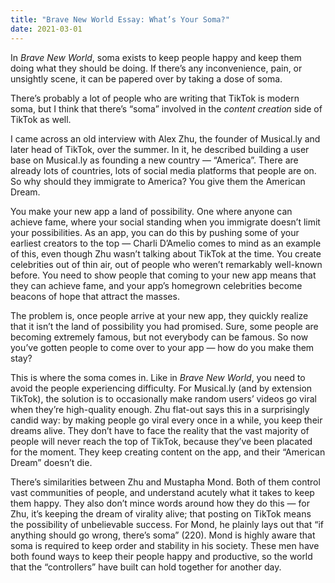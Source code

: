 ```yaml
---
title: "Brave New World Essay: What’s Your Soma?"
date: 2021-03-01
---
```


In _Brave New World_, soma exists to keep people happy and keep them doing what they should be doing. If there’s any inconvenience, pain, or unsightly scene, it can be papered over by taking a dose of soma.

There’s probably a lot of people who are writing that TikTok is modern soma, but I think that there’s “soma” involved in the _content creation_ side of TikTok as well.

I came across an old interview with Alex Zhu, the founder of Musical.ly and later head of TikTok, over the summer. In it, he described building a user base on Musical.ly as founding a new country — “America”. There are already lots of countries, lots of social media platforms that people are on. So why should they immigrate to America? You give them the American Dream.

You make your new app a land of possibility. One where anyone can achieve fame, where your social standing when you immigrate doesn’t limit your possibilities. As an app, you can do this by pushing some of your earliest creators to the top — Charli D’Amelio comes to mind as an example of this, even though Zhu wasn’t talking about TikTok at the time. You create celebrities out of thin air, out of people who weren’t remarkably well-known before. You need to show people that coming to your new app means that they can achieve fame, and your app’s homegrown celebrities become beacons of hope that attract the masses.

The problem is, once people arrive at your new app, they quickly realize that it isn’t the land of possibility you had promised. Sure, some people are becoming extremely famous, but not everybody can be famous. So now you’ve gotten people to come over to your app — how do you make them stay?

This is where the soma comes in. Like in _Brave New World_, you need to avoid the people experiencing difficulty. For Musical.ly (and by extension TikTok), the solution is to occasionally make random users’ videos go viral when they’re high-quality enough. Zhu flat-out says this in a surprisingly candid way: by making people go viral every once in a while, you keep their dreams alive. They don’t have to face the reality that the vast majority of people will never reach the top of TikTok, because they’ve been placated for the moment. They keep creating content on the app, and their “American Dream” doesn’t die.

There’s similarities between Zhu and Mustapha Mond. Both of them control vast communities of people, and understand acutely what it takes to keep them happy. They also don’t mince words around how they do this — for Zhu, it’s keeping the dream of virality alive; that posting on TikTok means the possibility of unbelievable success. For Mond, he plainly lays out that “if anything should go wrong, there’s soma” (220). Mond is highly aware that soma is required to keep order and stability in his society. These men have both found ways to keep their people happy and productive, so the world that the “controllers” have built can hold together for another day.
